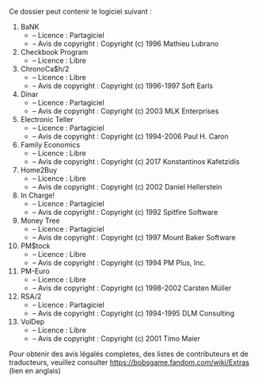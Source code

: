 ﻿Ce dossier peut contenir le logiciel suivant :

1. BaNK
   - – Licence : Partagiciel
   - – Avis de copyright : Copyright (c) 1996 Mathieu Lubrano
2. Checkbook Program
   - – Licence : Libre
3. ChronoCa$h/2
   - – Licence : Libre
   - – Avis de copyright : Copyright (c) 1996-1997 Soft Earls
4. Dinar
   - – Licence : Partagiciel
   - – Avis de copyright : Copyright (c) 2003 MLK Enterprises
5. Electronic Teller
   - – Licence : Partagiciel
   - – Avis de copyright : Copyright (c) 1994-2006 Paul H. Caron
6. Family Economics
   - – Licence : Libre
   - – Avis de copyright : Copyright (c) 2017 Konstantinos Kafetzidis
7. Home2Buy
   - – Licence : Libre
   - – Avis de copyright : Copyright (c) 2002 Daniel Hellerstein
8. In Charge!
   - – Licence : Partagiciel
   - – Avis de copyright : Copyright (c) 1992 Spitfire Software
9. Money Tree
   - – Licence : Partagiciel
   - – Avis de copyright : Copyright (c) 1997 Mount Baker Software
10. PM$tock
    - – Licence : Libre
    - – Avis de copyright : Copyright (c) 1994 PM Plus, Inc.
11. PM-Euro
    - – Licence : Libre
    - – Avis de copyright : Copyright (c) 1998-2002 Carsten Müller
12. RSA/2
    - – Licence : Partagiciel
    - – Avis de copyright : Copyright (c) 1994-1995 DLM Consulting
13. VolDep
    - – Licence : Libre
    - – Avis de copyright : Copyright (c) 2001 Timo Maier

Pour obtenir des avis légalés completes, des listes de contributeurs et de traducteurs, veuillez consulter https://bobsgame.fandom.com/wiki/Extras (lien en anglais)
